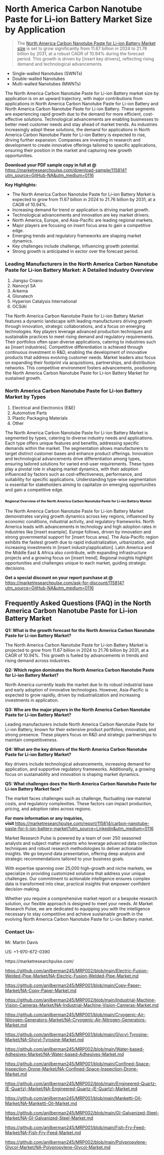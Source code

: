 <h1>North America Carbon Nanotube Paste for Li-ion Battery Market&nbsp;Size by Application</h1><blockquote><p>The <a href="https://marketresearchpulse.com/download-sample/115814?utm_source=GitHub-NA&amp;utm_medium=0116">North America Carbon Nanotube Paste for Li-ion Battery Market size</a> is set to grow significantly from 11.67 billion in 2024 to 21.76 billion by 2031, at a robust CAGR of 10.94% during the forecast period. This growth is driven by [insert key drivers], reflecting rising demand and technological advancements.</p></blockquote><ul><li>Single-walled Nanotubes (SWNTs)<li> Double-walled Nanotubes<li> Multi-walled Nanotubes (MWNTs)</li></ul><p>The North America Carbon Nanotube Paste for Li-ion Battery market size by application is on an upward trajectory, with major contributions from applications in North America Carbon Nanotube Paste for Li-ion Battery and North America Carbon Nanotube Paste for Li-ion Battery. These segments are experiencing rapid growth due to the demand for more efficient, cost-effective solutions. Technological advancements are enabling businesses to better meet customer needs and stay ahead of market trends. As industries increasingly adopt these solutions, the demand for applications in North America Carbon Nanotube Paste for Li-ion Battery is expected to rise, driving further expansion. Companies are investing in research and development to create innovative offerings tailored to specific applications, ensuring their position in the market and capturing new growth opportunities.</p><p><strong>Download your PDF sample copy in full at @ </strong><a href="https://marketresearchpulse.com/download-sample/115814?utm_source=GitHub-NA&amp;utm_medium=0116">https://marketresearchpulse.com/download-sample/115814?utm_source=GitHub-NA&amp;utm_medium=0116</a></p><p><strong>Key Highlights: </strong></p><ul><li>The North America Carbon Nanotube Paste for Li-ion Battery Market is expected to grow from 11.67 billion in 2024 to 21.76 billion by 2031, at a CAGR of 10.94%.</li><li>Increasing demand for trend or application is driving market growth.</li><li>Technological advancements and innovation are key market drivers.</li><li>North America, Europe, and Asia-Pacific are leading regional markets.</li><li>Major players are focusing on insert focus area to gain a competitive edge.</li><li>Emerging trends and regulatory frameworks are shaping market dynamics.</li><li>Key challenges include challenge, influencing growth potential.</li><li>Strong growth is anticipated in sector over the forecast period.</li></ul><h3>Leading Manufacturers in the North America Carbon Nanotube Paste for Li-ion Battery Market: A Detailed Industry Overview</h3><ol><li>Jiangsu Cnano</li><li>Nanocyl SA</li><li>Arkema</li><li>Glonatech</li><li>Hyperion Catalysis International</li><li>OCSiAl</li></ol><div class="flex max-w-full flex-col flex-grow"><div class="min-h-8 text-message flex w-full flex-col items-end gap-2 whitespace-normal break-words [.text-message+&amp;]:mt-5" dir="auto" data-message-author-role="assistant" data-message-id="fd8432e4-4910-450d-b182-61b7bfb0a01f" data-message-model-slug="gpt-4o"><div class="flex w-full flex-col gap-1 empty:hidden first:pt-[3px]"><div class="markdown prose w-full break-words dark:prose-invert light"><p>The North America Carbon Nanotube Paste for Li-ion Battery Market features a dynamic landscape with leading manufacturers driving growth through innovation, strategic collaborations, and a focus on emerging technologies. Key players leverage advanced production techniques and sustainable practices to meet rising demand and regulatory requirements. Their portfolios often span diverse applications, catering to industries such as [insert industries]. Competitive differentiation is achieved through continuous investment in R&amp;D, enabling the development of innovative products that address evolving customer needs. Market leaders also focus on expanding their footprint via acquisitions, partnerships, and distribution networks. This competitive environment fosters advancements, positioning the North America Carbon Nanotube Paste for Li-ion Battery Market for sustained growth.</p></div></div></div></div><h3>North America Carbon Nanotube Paste for Li-ion Battery Market by Types</h3><ol><li>Electrical and Electronics (E&E)<li> Automotive Parts<li> Plastic Packaging Materials<li> Other</li></ol><div class="flex max-w-full flex-col flex-grow"><div class="min-h-8 text-message flex w-full flex-col items-end gap-2 whitespace-normal break-words [.text-message+&amp;]:mt-5" dir="auto" data-message-author-role="assistant" data-message-id="084470be-0bb7-4664-bddf-5156b4f41249" data-message-model-slug="gpt-4o-mini"><div class="flex w-full flex-col gap-1 empty:hidden first:pt-[3px]"><div class="markdown prose w-full break-words dark:prose-invert light"><p>The North America Carbon Nanotube Paste for Li-ion Battery Market is segmented by types, catering to diverse industry needs and applications. Each type offers unique features and benefits, addressing specific demands within the market. The segmentation allows manufacturers to target distinct customer bases and enhance product offerings. Innovation and technological advancements drive differentiation among types, ensuring tailored solutions for varied end-user requirements. These types play a pivotal role in shaping market dynamics, with their adoption influenced by factors such as cost-effectiveness, performance, and suitability for specific applications. Understanding type-wise segmentation is essential for stakeholders aiming to capitalize on emerging opportunities and gain a competitive edge.</p></div></div></div></div><h3><span style="font-size: 11px;">Regional Overview of the North America Carbon Nanotube Paste for Li-ion Battery Market</span></h3><div class="flex max-w-full flex-col flex-grow"><div class="min-h-8 text-message flex w-full flex-col items-end gap-2 whitespace-normal break-words [.text-message+&amp;]:mt-5" dir="auto" data-message-author-role="assistant" data-message-id="e9038762-ce64-4e30-91c9-9bd413514231" data-message-model-slug="gpt-4o-mini"><div class="flex w-full flex-col gap-1 empty:hidden first:pt-[3px]"><div class="markdown prose w-full break-words dark:prose-invert light"><p>The North America Carbon Nanotube Paste for Li-ion Battery Market demonstrates varying growth dynamics across key regions, influenced by economic conditions, industrial activity, and regulatory frameworks. North America leads with advancements in technology and high adoption rates in industries like [insert example]. Europe follows, driven by innovation and strong governmental support for [insert focus area]. The Asia-Pacific region exhibits the fastest growth due to rapid industrialization, urbanization, and increasing investments in [insert industry/application]. Latin America and the Middle East &amp; Africa also contribute, with expanding infrastructure projects and a growing focus on [insert trend]. Regional insights highlight opportunities and challenges unique to each market, guiding strategic decisions.</p></div></div></div></div><p><strong>Get a special discount on your report purchase at @ </strong><a href="https://marketresearchpulse.com/ask-for-discount/115814?utm_source=GitHub-NA&amp;utm_medium=0116">https://marketresearchpulse.com/ask-for-discount/115814?utm_source=GitHub-NA&amp;utm_medium=0116</a></p><h2>Frequently Asked Questions (FAQ) in the North America Carbon Nanotube Paste for Li-ion Battery Market</h2><p><strong>Q1: What is the growth forecast for the North America Carbon Nanotube Paste for Li-ion Battery Market?</strong></p><p>The North America Carbon Nanotube Paste for Li-ion Battery Market is projected to grow from 11.67 billion in 2024 to 21.76 billion by 2031, at a CAGR of 10.94%. This growth is fueled by advancements in trends and rising demand across industries.</p><p><strong>Q2: Which region dominates the North America Carbon Nanotube Paste for Li-ion Battery Market?</strong></p><p>North America currently leads the market due to its robust industrial base and early adoption of innovative technologies. However, Asia-Pacific is expected to grow rapidly, driven by industrialization and increasing investments in application.</p><p><strong>Q3: Who are the major players in the North America Carbon Nanotube Paste for Li-ion Battery Market?</strong></p><p>Leading manufacturers include North America Carbon Nanotube Paste for Li-ion Battery, known for their extensive product portfolios, innovation, and strong presence. These players focus on R&amp;D and strategic partnerships to maintain competitiveness.</p><p><strong>Q4: What are the key drivers of the North America Carbon Nanotube Paste for Li-ion Battery Market?</strong></p><p>Key drivers include technological advancements, increasing demand for application, and supportive regulatory frameworks. Additionally, a growing focus on sustainability and innovation is shaping market dynamics.</p><p><strong>Q5: What challenges does the North America Carbon Nanotube Paste for Li-ion Battery Market face?</strong></p><p>The market faces challenges such as challenge, fluctuating raw material costs, and regulatory complexities. These factors can impact production, pricing, and adoption rates across regions.</p><p><strong>For more information or any inquiries, visit&nbsp;</strong><a href="https://marketresearchpulse.com/report/115814/carbon-nanotube-paste-for-li-ion-battery-market?utm_source=Linkedin&utm_medium=0116">https://marketresearchpulse.com/report/115814/carbon-nanotube-paste-for-li-ion-battery-market?utm_source=Linkedin&utm_medium=0116</a></p><p>Market Research Pulse is powered by a team of over 250 seasoned analysts and subject matter experts who leverage advanced data collection techniques and robust research methodologies to deliver actionable insights. We go beyond data presentation, offering deep analysis and strategic recommendations tailored to your business goals.</p><p>With expertise spanning over 25,000 high-growth and niche markets, we specialize in providing customized solutions that address your unique challenges. Our commitment to actionable intelligence ensures complex data is transformed into clear, practical insights that empower confident decision-making.</p><p>Whether you require a comprehensive market report or a bespoke research solution, our flexible approach is designed to meet your needs. At Market Research Pulse, we are dedicated to equipping you with the intelligence necessary to stay competitive and achieve sustainable growth in the evolving North America Carbon Nanotube Paste for Li-ion Battery market.</p><h3><strong>Contact Us-</strong></h3><p>Mr. Martin Davis</p><p>US: +1-970-672-0390</p><p>https://marketresearchpulse.com/</p><p><a href="https://github.com/anilberman245/MRP002/blob/main/Electric-Fusion-Welded-Pipe-Market/NA-Electric-Fusion-Welded-Pipe-Market.md">https://github.com/anilberman245/MRP002/blob/main/Electric-Fusion-Welded-Pipe-Market/NA-Electric-Fusion-Welded-Pipe-Market.md</a></p><p><a href="https://github.com/anilberman245/MRP001/blob/main/Copy-Paper-Market/NA-Copy-Paper-Market.md">https://github.com/anilberman245/MRP001/blob/main/Copy-Paper-Market/NA-Copy-Paper-Market.md</a></p><p><a href="https://github.com/anilberman245/MRP002/blob/main/Industrial-Machine-Vision-Cameras-Market/NA-Industrial-Machine-Vision-Cameras-Market.md">https://github.com/anilberman245/MRP002/blob/main/Industrial-Machine-Vision-Cameras-Market/NA-Industrial-Machine-Vision-Cameras-Market.md</a></p><p><a href="https://github.com/anilberman245/MRP001/blob/main/Cryogenic-Air-Nitrogen-Generators-Market/NA-Cryogenic-Air-Nitrogen-Generators-Market.md">https://github.com/anilberman245/MRP001/blob/main/Cryogenic-Air-Nitrogen-Generators-Market/NA-Cryogenic-Air-Nitrogen-Generators-Market.md</a></p><p><a href="https://github.com/anilberman245/MRP001/blob/main/Glycyl-Tyrosine-Market/NA-Glycyl-Tyrosine-Market.md">https://github.com/anilberman245/MRP001/blob/main/Glycyl-Tyrosine-Market/NA-Glycyl-Tyrosine-Market.md</a></p><p><a href="https://github.com/anilberman245/MRP002/blob/main/Water-based-Adhesives-Market/NA-Water-based-Adhesives-Market.md">https://github.com/anilberman245/MRP002/blob/main/Water-based-Adhesives-Market/NA-Water-based-Adhesives-Market.md</a></p><p><a href="https://github.com/anilberman245/MRP001/blob/main/Confined-Space-Inspection-Drone-Market/NA-Confined-Space-Inspection-Drone-Market.md">https://github.com/anilberman245/MRP001/blob/main/Confined-Space-Inspection-Drone-Market/NA-Confined-Space-Inspection-Drone-Market.md</a></p><p><a href="https://github.com/anilberman245/MRP002/blob/main/Engineered-Quartz-(E-Quartz)-Market/NA-Engineered-Quartz-(E-Quartz)-Market.md">https://github.com/anilberman245/MRP002/blob/main/Engineered-Quartz-(E-Quartz)-Market/NA-Engineered-Quartz-(E-Quartz)-Market.md</a></p><p><a href="https://github.com/anilberman245/MRP001/blob/main/Manketti-Oil-Market/NA-Manketti-Oil-Market.md">https://github.com/anilberman245/MRP001/blob/main/Manketti-Oil-Market/NA-Manketti-Oil-Market.md</a></p><p><a href="https://github.com/anilberman245/MRP002/blob/main/GI-Galvanized-Steel-Market/NA-GI-Galvanized-Steel-Market.md">https://github.com/anilberman245/MRP002/blob/main/GI-Galvanized-Steel-Market/NA-GI-Galvanized-Steel-Market.md</a></p><p><a href="https://github.com/anilberman245/MRP001/blob/main/Fish-Fry-Feed-Market/NA-Fish-Fry-Feed-Market.md">https://github.com/anilberman245/MRP001/blob/main/Fish-Fry-Feed-Market/NA-Fish-Fry-Feed-Market.md</a></p><p><a href="https://github.com/anilberman245/MRP002/blob/main/Polypropylene-Glycol-Market/NA-Polypropylene-Glycol-Market.md">https://github.com/anilberman245/MRP002/blob/main/Polypropylene-Glycol-Market/NA-Polypropylene-Glycol-Market.md</a></p>
